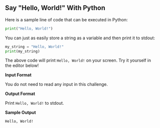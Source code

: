 ## Say "Hello, World!" With Python

Here is a sample line of code that can be executed in Python:

```python
print("Hello, World!")
```

You can just as easily store a string as a variable and then print it to stdout:

```python
my_string = "Hello, World!"
print(my_string)
```

The above code will print ```Hello, World!``` on your screen. Try it yourself in the editor below!

**Input Format**

You do not need to read any input in this challenge.

**Output Format**

Print ```Hello, World!``` to stdout.

**Sample Output**

```
Hello, World!
```
